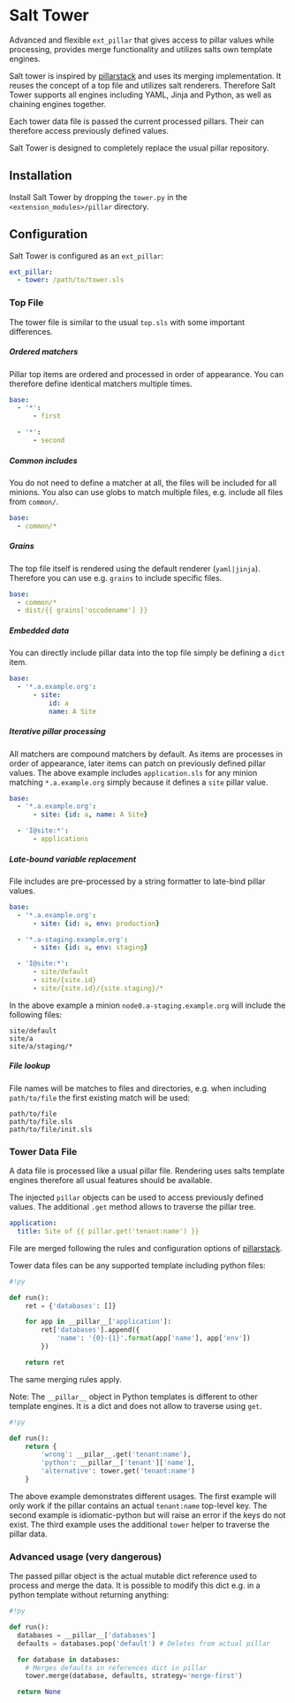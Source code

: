 # Salt Tower

Advanced and flexible `ext_pillar` that gives access to pillar values while processing, provides merge functionality and utilizes salts own template engines.

Salt tower is inspired by [pillarstack](https://github.com/bbinet/pillarstack) and uses its merging implementation. It reuses the concept of a top file and utilizes salt renderers. Therefore Salt Tower supports all engines including YAML, Jinja and Python, as well as chaining engines together.

Each tower data file is passed the current processed pillars. Their can therefore access previously defined values.

Salt Tower is designed to completely replace the usual pillar repository.

## Installation

Install Salt Tower by dropping the `tower.py` in the `<extension_modules>/pillar` directory.

## Configuration

Salt Tower is configured as an `ext_pillar`:

```yaml
ext_pillar:
  - tower: /path/to/tower.sls
```

### Top File

The tower file is similar to the usual `top.sls` with some important differences.

##### Ordered matchers

Pillar top items are ordered and processed in order of appearance. You can therefore define identical matchers multiple times.

```yaml
base:
  - '*':
      - first

  - '*':
      - second
```

##### Common includes

You do not need to define a matcher at all, the files will be included for all minions. You also can use globs to match multiple files, e.g. include all files from `common/`.

```yaml
base:
  - common/*
```

##### Grains

The top file itself is rendered using the default renderer (`yaml|jinja`). Therefore you can use e.g. `grains` to include specific files.

```yaml
base:
  - common/*
  - dist/{{ grains['oscodename'] }}
```

##### Embedded data

You can directly include pillar data into the top file simply be defining a `dict` item.

```yaml
base:
  - '*.a.example.org':
      - site:
          id: a
          name: A Site
```

##### Iterative pillar processing

All matchers are compound matchers by default. As items are processes in order of appearance, later items can patch on previously defined pillar values. The above example includes `application.sls` for any minion matching `*.a.example.org` simply because it defines a `site` pillar value.

```yaml
base:
  - '*.a.example.org':
      - site: {id: a, name: A Site}

  - 'I@site:*':
      - applications
```

##### Late-bound variable replacement

File includes are pre-processed by a string formatter to late-bind pillar values.

```yaml
base:
  - '*.a.example.org':
      - site: {id: a, env: production}

  - '*.a-staging.example.org':
      - site: {id: a, env: staging}

  - 'I@site:*':
      - site/default
      - site/{site.id}
      - site/{site.id}/{site.staging}/*
```

In the above example a minion `node0.a-staging.example.org` will include the following files:

```
site/default
site/a
site/a/staging/*
```

##### File lookup

File names will be matches to files and directories, e.g. when including `path/to/file` the first existing match will be used:

```
path/to/file
path/to/file.sls
path/to/file/init.sls
```

### Tower Data File

A data file is processed like a usual pillar file. Rendering uses salts template engines therefore all usual features should be available.

The injected `pillar` objects can be used to access previously defined values. The additional `.get` method allows to traverse the pillar tree.

```yaml
application:
  title: Site of {{ pillar.get('tenant:name') }}
```

File are merged following the rules and configuration options of [pillarstack](https://github.com/bbinet/pillarstack#merging-strategies).

Tower data files can be any supported template including python files:

```py
#!py

def run():
    ret = {'databases': []}

    for app in __pillar__['application']:
        ret['databases'].append({
            'name': '{0}-{1}'.format(app['name'], app['env'])
        })

    return ret
```

The same merging rules apply.

Note: The `__pillar__` object in Python templates is different to other template engines. It is a dict and does not allow to traverse using `get`.

```py
#!py

def run():
    return {
        'wrong': __pilar__.get('tenant:name'),
        'python': __pillar__['tenant']['name'],
        'alternative': tower.get('tenant:name')
    }
```

The above example demonstrates different usages. The first example will only work if the pillar contains an actual `tenant:name` top-level key. The second example is idiomatic-python but will raise an error if the keys do not exist. The third example uses the additional `tower` helper to traverse the pillar data.

### Advanced usage (very dangerous)

The passed pillar object is the actual mutable dict reference used to process and merge the data. It is possible to modify this dict e.g. in a python template without returning anything:

```py
#!py

def run():
  databases = __pillar__['databases']
  defaults = databases.pop('default') # Deletes from actual pillar

  for database in databases:
    # Merges defaults in references dict in pillar
    tower.merge(database, defaults, strategy='merge-first')

  return None
```
